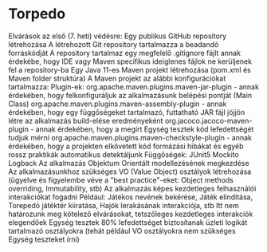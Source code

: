 # Torpedo
Elvárások az első (7. heti) védésre:
Egy publikus GitHub repository létrehozása
A létrehozott Git repository tartalmazza a beadandó forráskódját
A repository tartalmaz egy megfelelő .gitignore fájlt annak érdekébe, hogy IDE vagy Maven specifikus ideiglenes fájlok ne kerüljenek fel a repository-ba
Egy Java 11-es Maven projekt létrehozása (pom.xml és Maven folder struktúra)
A Maven projekt az alábbi konfigurációkat tartalmazza:
Plugin-ek:
org.apache.maven.plugins.maven-jar-plugin - annak érdekében, hogy felkonfiguráljuk az alkalmazásunk belépési pontját (Main Class)
org.apache.maven.plugins.maven-assembly-plugin - annak érdekében, hogy egy függőségeket tartalmazó, futtatható JAR fájl jöjjön létre az alkalmazás build-elése eredményeként
org.jacoco.jacoco-maven-plugin - annak érdekében, hogy a megírt Egység tesztek kód lefedettségét tudjuk mérni
org.apache.maven.plugins.maven-checkstyle-plugin - annak érdekében, hogy a projekten elkövetett kód formázási hibákat és egyéb rossz praktikák automatikus detektáljunk
Függőségek:
JUnit5
Mockito
Logback
Az alkalmazás Objektum Orientált modellezésének megkezdése
Az alkalmazásunkhoz szükséges VO (Value Object) osztályok létrehozása (ügyelve és figyelembe véve a "best practice"-eket: Object methods overriding, Immutability, stb)
Az alkalmazás képes kezdetleges felhasználói interakciókat fogadni
Például: Játékos nevének bekérése, Játék elindítása, Torepedó játéktér kiiratása, Hajók lerakásának interakciója, stb
Itt nem határozunk meg kötelező elvárásokat, tetszőleges kezdetleges interakciók elegendőek
Egység tesztek 80% lefedettséget biztosítanak üzleti logikát tartalmazó osztályokra (tehát például VO osztályokra nem szükséges Egység teszteket írni)
